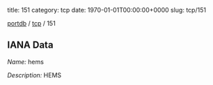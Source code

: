 title: 151
category: tcp
date: 1970-01-01T00:00:00+0000
slug: tcp/151

[portdb](/) / [tcp](/category/tcp.html) / 151


## IANA Data

_Name:_ hems

_Description:_ HEMS

